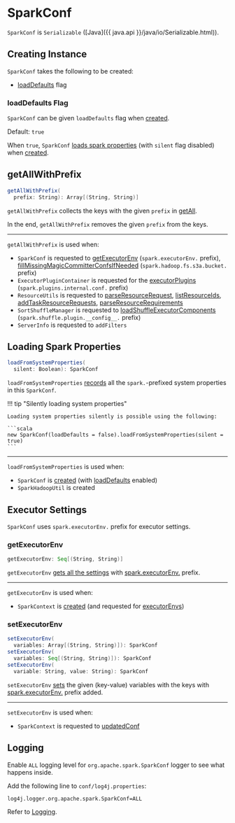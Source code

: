 # SparkConf

`SparkConf` is `Serializable` ([Java]({{ java.api }}/java/io/Serializable.html)).

## Creating Instance

`SparkConf` takes the following to be created:

* [loadDefaults](#loadDefaults) flag

### <span id="loadDefaults"> loadDefaults Flag

`SparkConf` can be given `loadDefaults` flag when [created](#creating-instance).

Default: `true`

When `true`, `SparkConf` [loads spark properties](#loadFromSystemProperties) (with `silent` flag disabled) when [created](#creating-instance).

## <span id="getAllWithPrefix"> getAllWithPrefix

```scala
getAllWithPrefix(
  prefix: String): Array[(String, String)]
```

`getAllWithPrefix` collects the keys with the given `prefix` in [getAll](#getAll).

In the end, `getAllWithPrefix` removes the given `prefix` from the keys.

---

`getAllWithPrefix` is used when:

* `SparkConf` is requested to [getExecutorEnv](#getExecutorEnv) (`spark.executorEnv.` prefix), [fillMissingMagicCommitterConfsIfNeeded](#fillMissingMagicCommitterConfsIfNeeded) (`spark.hadoop.fs.s3a.bucket.` prefix)
* `ExecutorPluginContainer` is requested for the [executorPlugins](plugins/ExecutorPluginContainer.md#executorPlugins) (`spark.plugins.internal.conf.` prefix)
* `ResourceUtils` is requested to [parseResourceRequest](stage-level-scheduling/ResourceUtils.md#parseResourceRequest), [listResourceIds](stage-level-scheduling/ResourceUtils.md#listResourceIds), [addTaskResourceRequests](stage-level-scheduling/ResourceUtils.md#addTaskResourceRequests), [parseResourceRequirements](stage-level-scheduling/ResourceUtils.md#parseResourceRequirements)
* `SortShuffleManager` is requested to [loadShuffleExecutorComponents](shuffle/SortShuffleManager.md#loadShuffleExecutorComponents) (`spark.shuffle.plugin.__config__.` prefix)
* `ServerInfo` is requested to `addFilters`

## <span id="loadFromSystemProperties"> Loading Spark Properties

```scala
loadFromSystemProperties(
  silent: Boolean): SparkConf
```

`loadFromSystemProperties` [records](#set) all the `spark.`-prefixed system properties in this `SparkConf`.

!!! tip "Silently loading system properties"

    Loading system properties silently is possible using the following:

    ```scala
    new SparkConf(loadDefaults = false).loadFromSystemProperties(silent = true)
    ```

---

`loadFromSystemProperties` is used when:

* `SparkConf` is [created](#creating-instance) (with [loadDefaults](#loadDefaults) enabled)
* `SparkHadoopUtil` is created

## <span id="spark.executorEnv"> Executor Settings

`SparkConf` uses `spark.executorEnv.` prefix for executor settings.

### <span id="getExecutorEnv"> getExecutorEnv

```scala
getExecutorEnv: Seq[(String, String)]
```

`getExecutorEnv` [gets all the settings](#getAllWithPrefix) with [spark.executorEnv.](#spark.executorEnv) prefix.

---

`getExecutorEnv` is used when:

* `SparkContext` is [created](SparkContext.md) (and requested for [executorEnvs](SparkContext.md#executorEnvs))

### <span id="setExecutorEnv"> setExecutorEnv

```scala
setExecutorEnv(
  variables: Array[(String, String)]): SparkConf
setExecutorEnv(
  variables: Seq[(String, String)]): SparkConf
setExecutorEnv(
  variable: String, value: String): SparkConf
```

`setExecutorEnv` [sets](#set) the given (key-value) variables with the keys with [spark.executorEnv.](#spark.executorEnv) prefix added.

---

`setExecutorEnv` is used when:

* `SparkContext` is requested to [updatedConf](SparkContext.md#updatedConf)

## Logging

Enable `ALL` logging level for `org.apache.spark.SparkConf` logger to see what happens inside.

Add the following line to `conf/log4j.properties`:

```text
log4j.logger.org.apache.spark.SparkConf=ALL
```

Refer to [Logging](spark-logging.md).

<!---
## Review Me

Every user program starts with creating an instance of `SparkConf` that holds the `master URL` to connect to (`spark.master`), the name for your Spark application (that is later displayed in webui:index.md[web UI] and becomes `spark.app.name`) and other Spark properties required for proper runs. The instance of `SparkConf` can be used to create SparkContext.md[SparkContext].

[TIP]
====
Start tools:spark-shell.md[Spark shell] with `--conf spark.logConf=true` to log the effective Spark configuration as INFO when SparkContext is started.

```
$ ./bin/spark-shell --conf spark.logConf=true
...
15/10/19 17:13:49 INFO SparkContext: Running Spark version 1.6.0-SNAPSHOT
15/10/19 17:13:49 INFO SparkContext: Spark configuration:
spark.app.name=Spark shell
spark.home=/Users/jacek/dev/oss/spark
spark.jars=
spark.logConf=true
spark.master=local[*]
spark.repl.class.uri=http://10.5.10.20:64055
spark.submit.deployMode=client
...
```

Use `sc.getConf.toDebugString` to have a richer output once SparkContext has finished initializing.
====

You can query for the values of Spark properties in [Spark shell](tools/spark-shell.md) as follows:

```text
scala> sc.getConf.getOption("spark.local.dir")
res0: Option[String] = None

scala> sc.getConf.getOption("spark.app.name")
res1: Option[String] = Some(Spark shell)

scala> sc.getConf.get("spark.master")
res2: String = local[*]
```

== Setting up Spark Properties

There are the following places where a Spark application looks for Spark properties (in the order of importance from the least important to the most important):

* `conf/spark-defaults.conf` - the configuration file with the default Spark properties. Read spark-properties.md#spark-defaults-conf[spark-defaults.conf].
* `--conf` or `-c` - the command-line option used by tools:spark-submit.md[spark-submit] (and other shell scripts that use `spark-submit` or `spark-class` under the covers, e.g. `spark-shell`)
* `SparkConf`

== [[default-configuration]] Default Configuration

The default Spark configuration is created when you execute the following code:

[source, scala]
----
import org.apache.spark.SparkConf
val conf = new SparkConf
----

It simply loads `spark.*` system properties.

You can use `conf.toDebugString` or `conf.getAll` to have the `spark.*` system properties loaded printed out.

[source, scala]
----
scala> conf.getAll
res0: Array[(String, String)] = Array((spark.app.name,Spark shell), (spark.jars,""), (spark.master,local[*]), (spark.submit.deployMode,client))

scala> conf.toDebugString
res1: String =
spark.app.name=Spark shell
spark.jars=
spark.master=local[*]
spark.submit.deployMode=client

scala> println(conf.toDebugString)
spark.app.name=Spark shell
spark.jars=
spark.master=local[*]
spark.submit.deployMode=client
----

== [[getAppId]] Unique Identifier of Spark Application -- getAppId Method

[source, scala]
----
getAppId: String
----

getAppId returns the value of configuration-properties.md#spark.app.id[spark.app.id] configuration property or throws a `NoSuchElementException` if not set.

getAppId is used when:

* NettyBlockTransferService is requested to storage:NettyBlockTransferService.md#init[init] (and creates a storage:NettyBlockRpcServer.md#creating-instance[NettyBlockRpcServer] as well as storage:NettyBlockTransferService.md#appId[saves the identifier for later use]).

* Executor executor:Executor.md#creating-instance[is created] (in non-local mode and storage:BlockManager.md#initialize[requests `BlockManager` to initialize]).

== [[getAvroSchema]] getAvroSchema Method

[source, scala]
----
getAvroSchema: Map[Long, String]
----

getAvroSchema takes all *avro.schema*-prefixed configuration properties from <<getAll, getAll>> and...FIXME

getAvroSchema is used when KryoSerializer is created (and initializes avroSchemas).
-->
